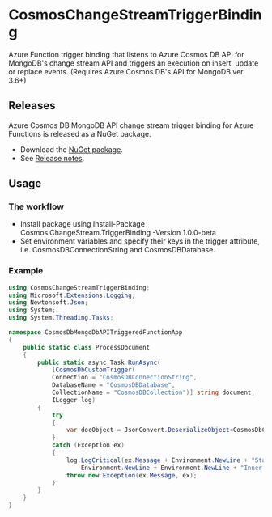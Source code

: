# CosmosChangeStreamTriggerBinding
Azure Function trigger binding that listens to Azure Cosmos DB API for MongoDB's change stream API and triggers an execution on insert, update or replace events. (Requires Azure Cosmos DB's API for MongoDB ver. 3.6+)

## Releases
Azure Cosmos DB MongoDB API change stream trigger binding for Azure Functions is released as a NuGet package.
* Download the [NuGet package](https://www.nuget.org/packages/Cosmos.ChangeStream.TriggerBinding/).
* See [Release notes](https://raw.githubusercontent.com/Axelsson-Cloud-Consulting/CosmosChangeStreamTriggerBinding/main/changelog.md).

## Usage
### The workflow
- Install package using Install-Package Cosmos.ChangeStream.TriggerBinding -Version 1.0.0-beta
- Set environment variables and specify their keys in the trigger attribute, i.e. CosmosDBConnectionString and CosmosDBDatabase.

### Example
```csharp
using CosmosChangeStreamTriggerBinding;
using Microsoft.Extensions.Logging;
using Newtonsoft.Json;
using System;
using System.Threading.Tasks;

namespace CosmosDbMongoDbAPITriggeredFunctionApp
{
    public static class ProcessDocument
    {
        public static async Task RunAsync(
            [CosmosDbCustomTrigger(
            Connection = "CosmosDBConnectionString",
            DatabaseName = "CosmosDBDatabase",
            CollectionName = "CosmosDBCollection")] string document,
            ILogger log)
        {
            try
            {
                var docObject = JsonConvert.DeserializeObject<CosmosDbCustomTriggerBinding.Model.Document>(document);
            }
            catch (Exception ex)
            {
                log.LogCritical(ex.Message + Environment.NewLine + "Stack trace was:" + Environment.NewLine + ex.StackTrace.ToString() +
                    Environment.NewLine + Environment.NewLine + "Inner exception was:" + Environment.NewLine + ex.InnerException.ToString());
                throw new Exception(ex.Message, ex);
            }
        }
    }
}
```

